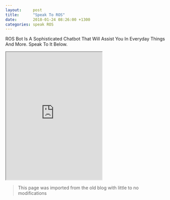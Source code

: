 ```yaml
---
layout:     post
title:      "Speak To ROS"
date:       2018-01-24 08:26:00 +1300
categories: speak ROS
---
```


ROS Bot Is A Sophisticated Chatbot That Will Assist You In Everyday Things And More. Speak To It Below.

<iframe height="400" src="https://webchat.botframework.com/embed/ros?s=ZnWY_-bArLY.cwA.7nM.H_kSYakXA5HppMfWwAb-PEZB4bWBu4xgKNy921W3YMw" width="300"></iframe>

> This page was imported from the old blog with little to no modifications
